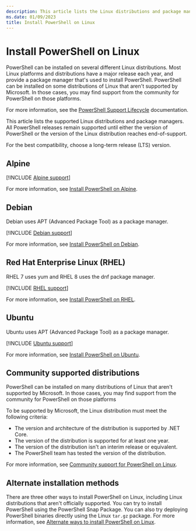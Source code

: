 ```yaml
---
description: This article lists the Linux distributions and package managers that are supported for installing PowerShell.
ms.date: 01/09/2023
title: Install PowerShell on Linux
---
```

# Install PowerShell on Linux

PowerShell can be installed on several different Linux distributions. Most Linux platforms and
distributions have a major release each year, and provide a package manager that's used to install
PowerShell. PowerShell can be installed on some distributions of Linux that aren't supported by
Microsoft. In those cases, you may find support from the community for PowerShell on those
platforms.

For more information, see the [PowerShell Support Lifecycle][05] documentation.

This article lists the supported Linux distributions and package managers. All PowerShell releases
remain supported until either the version of PowerShell or the version of the Linux distribution
reaches end-of-support.

For the best compatibility, choose a long-term release (LTS) version.

## Alpine

[!INCLUDE [Alpine support](../../includes/alpine-support.md)]

For more information, see [Install PowerShell on Alpine][13].

## Debian

Debian uses APT (Advanced Package Tool) as a package manager.

[!INCLUDE [Debian support](../../includes/debian-support.md)]

For more information, see [Install PowerShell on Debian][14].

## Red Hat Enterprise Linux (RHEL)

RHEL 7 uses yum and RHEL 8 uses the dnf package manager.

[!INCLUDE [RHEL support](../../includes/rhel-support.md)]

For more information, see [Install PowerShell on RHEL][17].

## Ubuntu

Ubuntu uses APT (Advanced Package Tool) as a package manager.

[!INCLUDE [Ubuntu support](../../includes/ubuntu-support.md)]

For more information, see [Install PowerShell on Ubuntu][18].

## Community supported distributions

PowerShell can be installed on many distributions of Linux that aren't supported by Microsoft. In
those cases, you may find support from the community for PowerShell on those platforms

To be supported by Microsoft, the Linux distribution must meet the following criteria:

- The version and architecture of the distribution is supported by .NET Core.
- The version of the distribution is supported for at least one year.
- The version of the distribution isn't an interim release or equivalent.
- The PowerShell team has tested the version of the distribution.

For more information, see [Community support for PowerShell on Linux][06].

## Alternate installation methods

There are three other ways to install PowerShell on Linux, including Linux distributions that aren't
officially supported. You can try to install PowerShell using the PowerShell Snap Package. You can
also try deploying PowerShell binaries directly using the Linux `tar.gz` package. For more
information, see [Alternate ways to install PowerShell on Linux][15].

<!-- link references -->
[05]: ../PowerShell-Support-Lifecycle.md
[06]: community-support.md
[13]: install-alpine.md
[14]: install-debian.md
[15]: install-other-linux.md
[17]: install-rhel.md
[18]: install-ubuntu.md
